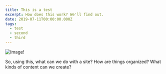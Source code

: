 ```yaml
---
title: This is a test
excerpt: How does this work? We'll find out.
date: 2019-07-11T00:00:00.000Z
tags:
  - test
  - second
  - third
---
```

![](/uploads/webdev.png "Image!")

So, using this, what can we do with a site? How are things organized? What kinds of content can we create?

